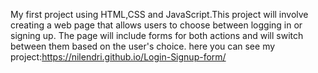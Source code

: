 My first project using HTML,CSS and JavaScript.This project will involve creating a web page that allows users to choose between logging in or signing up. The page will include forms for both actions and will switch between them based on the user's choice. here you can see my project:https://nilendri.github.io/Login-Signup-form/
